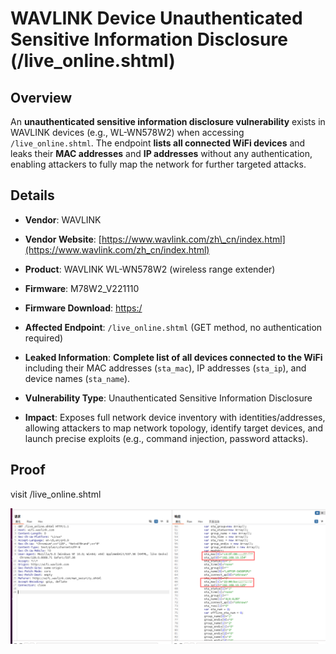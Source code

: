 # WAVLINK Device Unauthenticated Sensitive Information Disclosure (/live\_online.shtml)

## Overview

An **unauthenticated sensitive information disclosure vulnerability** exists in WAVLINK devices (e.g., WL-WN578W2) when accessing `/live_online.shtml`. The endpoint **lists all connected WiFi devices** and leaks their **MAC addresses** and **IP addresses** without any authentication, enabling attackers to fully map the network for further targeted attacks.

## Details



*   **Vendor**: WAVLINK

*   **Vendor Website**: [https://www.wavlink.com/zh\_cn/index.html](https://www.wavlink.com/zh_cn/index.html)

*   **Product**: WAVLINK WL-WN578W2 (wireless range extender)

*   **Firmware**: M78W2\_V221110

*   **Firmware Download**: [htt](https://docs.wavlink.xyz/Firmware_ch/fm-578w2/)[ps:/](https://docs.wavlink.xyz/Firmware_ch/fm-578w2/)

*   **Affected Endpoint**: `/live_online.shtml` (GET method, no authentication required)

*   **Leaked Information**: **Complete list of all devices connected to the WiFi** including their MAC addresses (`sta_mac`), IP addresses (`sta_ip`), and device names (`sta_name`).

*   **Vulnerability Type**: Unauthenticated Sensitive Information Disclosure

*   **Impact**: Exposes full network device inventory with identities/addresses, allowing attackers to map network topology, identify target devices, and launch precise exploits (e.g., command injection, password attacks).

## Proof


visit /live_online.shtml







![](./imgs/1.png)
